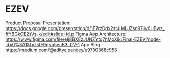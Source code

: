 # EZEV
Product Proposal Presentation: https://docs.google.com/presentation/d/1E7rzDdx2stJIMLJZsn97llv6HBwz_ffYBGkCE2sVs_k/edit#slide=id.p
Figma App Architecture: https://www.figma.com/file/eIj8BXEzJUNZYtg7hMoXjk/Final-EZEV?node-id=0%3A1&t=zsfF9qvb5ecB3L0V-1	
App Blog : https://medium.com/@adityajpandey/e9730368c953
